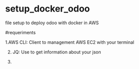 # setup_docker_odoo
file setup to deploy odoo with docker in AWS

#requeriments

1.AWS CLI: Client to management AWS EC2 with your terminal

2. JQ: Use to get information about your json

3.  
